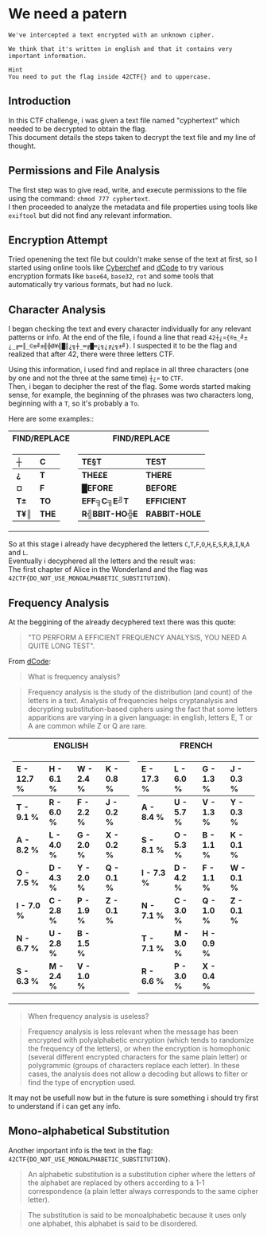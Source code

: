 # We need a patern

```
We've intercepted a text encrypted with an unknown cipher.

We think that it's written in english and that it contains very important information.

Hint
You need to put the flag inside 42CTF{} and to uppercase.
```

## Introduction
In this CTF challenge, i was given a text file named "cyphertext" which needed to be decrypted to obtain the flag.
</br>This document details the steps taken to decrypt the text file and my line of thought.

## Permissions and File Analysis
The first step was to give read, write, and execute permissions to the file using the command: `chmod 777 cyphertext`.
</br>I then proceeded to analyze the metadata and file properties using tools like `exiftool` but did not find any relevant information.

## Encryption Attempt
Tried openening the text file but couldn't make sense of the text at first, so I started using online tools like [Cyberchef](https://gchq.github.io/CyberChef) and [dCode](https://www.dcode.fr/en) to try various encryption formats like `base64`, `base32`, `rot` and some tools that automatically try various formats, but had no luck.

## Character Analysis
I began checking the text and every character individually for any relevant patterns or info. At the end of the file, i found a line that read `42┼¿¤{®±_╝±¿_╔═║_©±╝±╣╬Ø¥╣█║¿╗┼_═╔█═¿╗¿╔¿╗±╝}`. I suspected it to be the flag and realized that after 42, there were three letters CTF.

Using this information, i used find and replace in all three characters (one by one and not the three at the same time) `┼¿¤` to `CTF`.
</br>Then, i began to decipher the rest of the flag. Some words started making sense, for example, the beginning of the phrases was two characters long, beginning with a `T`, so it's probably a `To`.

Here are some examples::

<div>
<table>
<tr><th>FIND/REPLACE</th><th>FIND/REPLACE</th></tr>
<tr><td>

| ┼               | C               |
| :--							| :--							|
| __¿__           | __T__           |
| __¤__           | __F__           |
| __T±__          | __TO__          |
| __T¥║__         |	__THE__         |

</td><td>

| TE§T            | TEST            |
| :--							| :--							|
| __THE£E__       |	__THERE__       |
| __█EFORE__      |	__BEFORE__      |
| __EFF╗C╗E╝T__   |	__EFFICIENT__   |
| __R╣BBIT-HO╬E__ |	__RABBIT-HOLE__ |

</td></tr> </table>
</div>

So at this stage i already have decyphered the letters `C`,`T`,`F`,`O`,`H`,`E`,`S`,`R`,`B`,`I`,`N`,`A` and `L`.
</br>Eventually i decyphered all the letters and the result was:
</br>The first chapter of Alice in the Wonderland and the flag was `42CTF{DO_NOT_USE_MONOALPHABETIC_SUBSTITUTION}`.

## Frequency Analysis
At the beggining of the already decyphered text there was this quote:
> "TO PERFORM A EFFICIENT FREQUENCY ANALYSIS, YOU NEED A QUITE LONG TEST".

From [dCode](https://www.dcode.fr/frequency-analysis):

> What is frequency analysis?

> Frequency analysis is the study of the distribution (and count) of the letters in a text. Analysis of frequencies helps cryptanalysis and decrypting substitution-based ciphers using the fact that some letters apparitions are varying in a given language: in english, letters E, T or A are common while Z or Q are rare.

<div>
<table>
<tr><th>ENGLISH</th><th>FRENCH</th></tr>
<tr><td>

| __E -	12.7 %__  | __H -	6.1 %__ | __W -	2.4 %__ | __K -	0.8 %__ |
| :--- | :--- | :--- | :--- |
| __T -	9.1 %__   | __R -	6.0 %__ | __F -	2.2 %__ | __J -	0.2 %__ |
| __A -	8.2 %__   | __L -	4.0 %__ | __G -	2.0 %__ | __X -	0.2 %__ |
| __O -	7.5 %__   | __D -	4.3 %__ | __Y -	2.0 %__ | __Q -	0.1 %__ |
| __I -	7.0 %__   | __C -	2.8 %__ | __P -	1.9 %__ | __Z -	0.1 %__ |
| __N -	6.7 %__   | __U -	2.8 %__ | __B -	1.5 %__ |
| __S -	6.3 %__   | __M -	2.4 %__ | __V -	1.0 %__ |

</td><td>

| __E - 17.3 %__ |  __L -	6.0 %__ | __G - 1.3 %__ | __J - 0.3 %__ |
| :--- | :--- | :--- | :--- |
| __A -	8.4 %__   | __U -	5.7 %__ | __V	- 1.3 %__ | __Y - 0.3 %__ |
| __S -	8.1 %__   | __O -	5.3 %__ | __B	- 1.1 %__ | __K - 0.1 %__ |
| __I -	7.3 %__   | __D -	4.2 %__ | __F	- 1.1 %__ | __W - 0.1 %__ |
| __N -	7.1 %__   | __C -	3.0 %__ | __Q	- 1.0 %__ | __Z - 0.1 %__ |
| __T -	7.1 %__   | __M -	3.0 %__ | __H	- 0.9 %__ |
| __R -	6.6 %__   | __P - 3.0 %__ | __X	- 0.4 %__ |

</td></tr> </table>
</div>

> When frequency analysis is useless?

> Frequency analysis is less relevant when the message has been encrypted with polyalphabetic encryption (which tends to randomize the frequency of the letters), or when the encryption is homophonic (several different encrypted characters for the same plain letter) or polygrammic (groups of characters replace each letter). In these cases, the analysis does not allow a decoding but allows to filter or find the type of encryption used.

It may not be usefull now but in the future is sure something i should try first to understand if i can get any info.

## Mono-alphabetical Substitution
Another important info is the text in the flag: `42CTF{DO_NOT_USE_MONOALPHABETIC_SUBSTITUTION}`.

> An alphabetic substitution is a substitution cipher where the letters of the alphabet are replaced by others according to a 1-1 correspondence (a plain letter always corresponds to the same cipher letter).

> The substitution is said to be monoalphabetic because it uses only one alphabet, this alphabet is said to be disordered.
